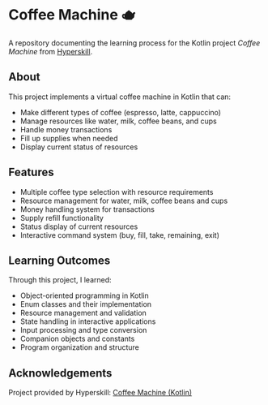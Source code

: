 # Coffee Machine 🫖

A repository documenting the learning process for the Kotlin project *Coffee Machine* from [Hyperskill](https://hyperskill.org/).

## About
This project implements a virtual coffee machine in Kotlin that can:
- Make different types of coffee (espresso, latte, cappuccino)
- Manage resources like water, milk, coffee beans, and cups
- Handle money transactions
- Fill up supplies when needed
- Display current status of resources

## Features
- Multiple coffee type selection with resource requirements
- Resource management for water, milk, coffee beans and cups
- Money handling system for transactions
- Supply refill functionality
- Status display of current resources
- Interactive command system (buy, fill, take, remaining, exit)

## Learning Outcomes
Through this project, I learned:
- Object-oriented programming in Kotlin
- Enum classes and their implementation
- Resource management and validation
- State handling in interactive applications
- Input processing and type conversion
- Companion objects and constants
- Program organization and structure

## Acknowledgements
Project provided by Hyperskill: [Coffee Machine (Kotlin)](https://hyperskill.org/projects/67)
